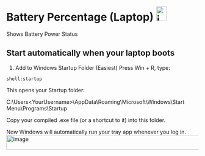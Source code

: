 # Battery Percentage (Laptop) <img width="27" height="38" alt="image" src="https://github.com/user-attachments/assets/205102b8-e183-46e0-b2c3-358f62490585" />
Shows Battery Power Status


## Start automatically when your laptop boots
1. Add to Windows Startup Folder (Easiest)
Press Win + R, type:

```shell:startup```

This opens your Startup folder:

C:\Users\<YourUsername>\AppData\Roaming\Microsoft\Windows\Start Menu\Programs\Startup

Copy your compiled .exe file (or a shortcut to it) into this folder.

Now Windows will automatically run your tray app whenever you log in.
<img width="1366" height="39" alt="image" src="https://github.com/user-attachments/assets/dcdf13ff-705f-41b9-97da-772d10e6fdfb" />
